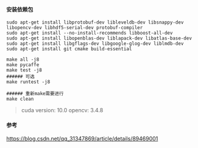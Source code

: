 #### 安装依赖包
```
sudo apt-get install libprotobuf-dev libleveldb-dev libsnappy-dev libopencv-dev libhdf5-serial-dev protobuf-compiler
sudo apt-get install --no-install-recommends libboost-all-dev
sudo apt-get install libopenblas-dev liblapack-dev libatlas-base-dev
sudo apt-get install libgflags-dev libgoogle-glog-dev liblmdb-dev
sudo apt-get install git cmake build-essential
```

```
make all -j8
make pycaffe
make test -j8
###### 可选
make runtest -j8

###### 重新make需要进行
make clean
```
> cuda version: 10.0
> opencv: 3.4.8
#### 参考
https://blog.csdn.net/qq_31347869/article/details/89469001
